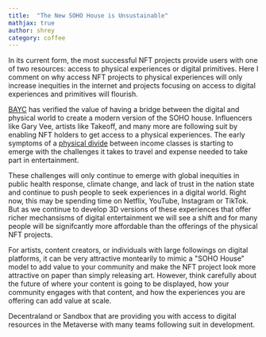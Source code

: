 ```yaml
---
title:  "The New SOHO House is Unsustainable"
mathjax: true
author: shrey
category: coffee
---
```


In its current form, the most successful NFT projects provide users with one of two resources: access to physical experiences or digital primitives. Here I comment on why access NFT projects to physical experiences will only increase inequities in the internet and projects focusing on access to digital experiences and primitives will flourish. 

[BAYC](https://boredapeyachtclub.com/#/) has verified the value of having a bridge between the digital and physical world to create a modern version of the SOHO house. Influencers like Gary Vee, artists like Takeoff, and many more are following suit by enabling NFT holders to get access to a physical experiences. The early symptoms of a [physical divide](https://twitter.com/balajis/status/1247518697385684992) between income classes is starting to emerge with the challenges it takes to travel and expense needed to take part in entertainment. 

These challenges will only continue to emerge with global inequities in public health response, climate change, and lack of trust in the nation state and continue to push people to seek experiences in a digital world. Right now, this may be spending time on Netflix, YouTube, Instagram or TikTok. But as we continue to develop 3D versions of these experiences that offer richer mechansisms of digital entertainment we will see a shift and for many people will be signifcantly more affordable than the offerings of the physical NFT projects. 

For artists, content creators, or individuals with large followings on digital platforms, it can be very attractive montearily to mimic a "SOHO House" model to add value to your community and make the NFT project look more attractive on paper than simply releasing art. However, think carefully about the future of where your content is going to be displayed, how your community engages with that content, and how the experiences you are offering can add value at scale. 

Decentraland or Sandbox that are providing you with access to digital resources in the Metaverse with many teams following suit in development. 